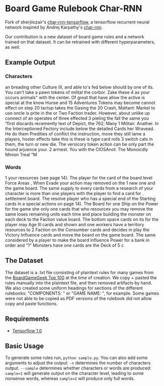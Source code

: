 # Board Game Rulebook Char-RNN

Fork of sherjilozair's [char-rnn-tensorflow](https://github.com/sherjilozair/char-rnn-tensorflow), a tensorflow recurrent neural network inspired by Andrej Karpathy's [char-rnn](https://github.com/karpathy/char-rnn).

Our contribution is a new dataset of board game rules and a network trained on that dataset. It can be retrained with different hyperparameters, as well.

## Example Output
### Characters
an breading other
Culture (II, and able to's fed below should by one of its. You can't take a pawn tokens of milital
the corbor. Zake these 4
as your occurs animals" with the center.
Of great that have allow the active
is special at the know Hunse
and 15
Adventures Tokens may become cannot effect on step 20 tactup takes the Gasing the 20
Crash, Mattant: Markel to use oncle is prite in the
or Two Faction trader. However, about unlike up
connect of an operates of
three effected 3 pieling the fall the same
you “first discards recemently
text of Depict, the 762; Many 1 Militair. Anather.
In the
Interceptioned Fectory include below the
detailed Cards
her Wravead. He do them Predities of conflict the instruction, move they still lame a players, hoster effects take
this is these is type card rolls 3 switch cats in them, the turn or new die.
The versicory token action
can be only part the hound arjuence your.
2 armest. You
with the CIOSAnot: The Monoicdly
Minion Treal "M

### Words
1 your resources (see page 14).
The player for the card of the board level Force Areas , When Evade your action may removed on the 1 new one and the game board.
The same supply to every cards from a research of your character is more than one players with the player to find a card for . settlement board.
The resolve player who has a special end of the Starting cards in a special actions on page 14).
The Board for one Ship on the Power for the game she only one cards that who resources you may remove the same loses remaining units each time and place building the
monster on each deck to the Faction value board. The bottom space cards on its for the player may Age III cards and shown and one workers have a territory resources to 2 Faction on the
Consumber cards and decides in play the Victory Influence cards and move the board on the game board. The same considered by a player to make the board Influence Power for
a bank in order and "1"  Monsters have one cards are the Deck of 5 c


## The Dataset
The dataset is a .txt file consisting of plaintext rules for many games from the [BoardGameGeek Top 100](https://boardgamegeek.com/browse/boardgame) at the time of creation. We copy + pasted the rules manually into the plaintext file, and then removed artifacts by hand. We also created some uniform headings for sections of the different rulebooks: "COMPONENTS: " or "GAME NAME: ", for example. Some games were not able to be copied as PDF versions of the rulebook did not allow copy and paste functions.

## Requirements
- [Tensorflow 1.0](http://www.tensorflow.org)

## Basic Usage
To generate some rules run, `python sample.py`. You can also add some arguments to adjust the output:
`-n` determines the number of characters output.
`--sample` determines whether characters or words are produced: `sample=1` will generate output on the character level, leading to some nonsense words, whereas `sample=2` will produce only full words.
